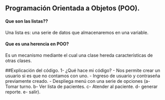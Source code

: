 ## Programación Orientada a Objetos (POO).

#### Que son las listas??
Una lista es: una serie de datos que almacenaremos en una variable.

#### Que es una herencia en POO?
Es un mecanismo mediante el cual una clase hereda características de otras clases.

##Explicación del código.
	1- ¿Qué hace mi código?
		- Nos permite crear un usuario si es que no contamos con uno.
		- Ingreso de usuario y contraseña previamente creado.
		- Despliega menú con una serie de opciones (a- Tomar turno. b- Ver lista de pacientes. 
			c- Atender al paciente. d- generar reporte. e- salir).
